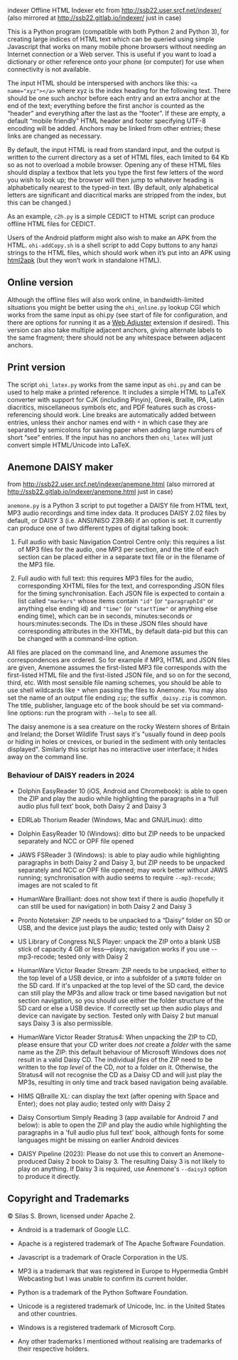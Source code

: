  indexer
Offline HTML Indexer etc from http://ssb22.user.srcf.net/indexer/
(also mirrored at http://ssb22.gitlab.io/indexer/ just in case)

This is a Python program (compatible with both Python 2 and Python 3), for creating large indices of HTML text which can be queried using simple Javascript that works on many mobile phone browsers without needing an Internet connection or a Web server. This is useful if you want to load a dictionary or other reference onto your phone (or computer) for use when connectivity is not available.

The input HTML should be interspersed with anchors like this: `<a name="xyz"></a>` where xyz is the index heading for the following text. There should be one such anchor before each entry and an extra anchor at the end of the text; everything before the first anchor is counted as the “header” and everything after the last as the “footer”. If these are empty, a default “mobile friendly” HTML header and footer specifying UTF-8 encoding will be added. Anchors may be linked from other entries; these links are changed as necessary.

By default, the input HTML is read from standard input, and the output is written to the current directory as a set of HTML files, each limited to 64 Kb so as not to overload a mobile browser. Opening any of these HTML files should display a textbox that lets you type the first few letters of the word you wish to look up; the browser will then jump to whatever heading is alphabetically nearest to the typed-in text. (By default, only alphabetical letters are significant and diacritical marks are stripped from the index, but this can be changed.)

As an example, `c2h.py` is a simple CEDICT to HTML script can produce offline HTML files for CEDICT.

Users of the Android platform might also wish to make an APK from the HTML. `ohi-addCopy.sh` is a shell script to add Copy buttons to any hanzi strings to the HTML files, which should work when it’s put into an APK using [html2apk](http://ssb22.user.srcf.net/indexer/html2apk.html) (but they won’t work in standalone HTML).

Online version
--------------

Although the offline files will also work online, in bandwidth-limited situations you might be better using the `ohi_online.py` lookup CGI which works from the same input as ohi.py (see start of file for configuration, and there are options for running it as a [Web Adjuster](http://ssb22.user.srcf.net/adjuster/) extension if desired). This version can also take multiple adjacent anchors, giving alternate labels to the same fragment; there should not be any whitespace between adjacent anchors.

Print version
-------------
The script `ohi_latex.py` works from the same input as `ohi.py` and can be used to help make a printed reference. It includes a simple HTML to LaTeX converter with support for CJK (including Pinyin), Greek, Braille, IPA, Latin diacritics, miscellaneous symbols etc, and PDF features such as cross-referencing should work. Line breaks are automatically added between entries, unless their anchor names end with `*` in which case they are separated by semicolons for saving paper when adding large numbers of short “see” entries. If the input has no anchors then `ohi_latex` will just convert simple HTML/Unicode into LaTeX.

Anemone DAISY maker
-------------------
from http://ssb22.user.srcf.net/indexer/anemone.html
(also mirrored at http://ssb22.gitlab.io/indexer/anemone.html just in case)

`anemone.py` is a Python 3 script to put together a DAISY file from HTML text, MP3 audio recordings and time index data.  It produces DAISY 2.02 files by default, or DAISY 3 (i.e. ANSI/NISO Z39.86) if an option is set.  It currently can produce one of two different types of digital talking book:

1. Full audio with basic Navigation Control Centre only: this requires a list of MP3 files for the audio, one MP3 per section, and the title of each section can be placed either in a separate text file or in the filename of the MP3 file.

2. Full audio with full text: this requires MP3 files for the audio, corresponding XHTML files for the text, and corresponding JSON files for the timing synchronisation.  Each JSON file is expected to contain a list called `"markers"` whose items contain `"id"` (or `"paragraphId"` or anything else ending id) and `"time"` (or `"startTime"` or anything else ending time), which can be in seconds, minutes:seconds or hours:minutes:seconds.  The IDs in these JSON files should have corresponding attributes in the XHTML, by default data-pid but this can be changed with a command-line option.

All files are placed on the command line, and Anemone assumes the correspondences are ordered.  So for example if MP3, HTML and JSON files are given, Anemone assumes the first-listed MP3 file corresponds with the first-listed HTML file and the first-listed JSON file, and so on for the second, third, etc.  With most sensible file naming schemes, you should be able to use shell wildcards like `*` when passing the files to Anemone.  You may also set the name of an output file ending `zip`; the suffix `_daisy.zip` is common.  The title, publisher, language etc of the book should be set via command-line options: run the program with `--help` to see all.

The daisy anemone is a sea creature on the rocky Western shores of Britain and Ireland; the Dorset Wildlife Trust says it's "usually found in deep pools or hiding in holes or crevices, or buried in the sediment with only tentacles displayed".  Similarly this script has no interactive user interface; it hides away on the command line.

### Behaviour of DAISY readers in 2024

* Dolphin EasyReader 10 (iOS, Android and Chromebook): is able to open the ZIP and play the audio while highlighting the paragraphs in a ‘full audio plus full text’ book, both Daisy 2 and Daisy 3

* EDRLab Thorium Reader (Windows, Mac and GNU/Linux): ditto

* Dolphin EasyReader 10 (Windows): ditto but ZIP needs to be unpacked separately and NCC or OPF file opened

* JAWS FSReader 3 (Windows): is able to play audio while highlighting paragraphs in both Daisy 2 and Daisy 3, but ZIP needs to be unpacked separately and NCC or OPF file opened; may work better without JAWS running; synchronisation with audio seems to require `--mp3-recode`; images are not scaled to fit

* HumanWare Brailliant: does not show text if there is audio (hopefully it can still be used for navigation) in both Daisy 2 and Daisy 3

* Pronto Notetaker: ZIP needs to be unpacked to a “Daisy” folder on SD or USB, and the device just plays the audio; tested only with Daisy 2

* US Library of Congress NLS Player: unpack the ZIP onto a blank USB stick of capacity 4 GB or less—plays; navigation works if you use --mp3-recode; tested only with Daisy 2

* HumanWare Victor Reader Stream: ZIP needs to be unpacked, either to the top level of a USB device, or into a subfolder of a `$VRDTB` folder on the SD card.  If it's unpacked at the top level of the SD card, the device can still play the MP3s and allow track or time based navigation but not section navigation, so you should use either the folder structure of the SD card or else a USB device.  If correctly set up then audio plays and device can navigate by section.  Tested only with Daisy 2 but manual says Daisy 3 is also permissible.

* HumanWare Victor Reader Stratus4: When unpacking the ZIP to CD, please ensure that your CD writer does *not* create a *folder* with the same name as the ZIP: this default behaviour of Microsoft Windows does *not* result in a valid Daisy CD.  The individual *files* of the ZIP need to be written to the *top level* of the CD, *not* to a folder on it.  Otherwise, the Stratus4 will not recognise the CD as a Daisy CD and will just play the MP3s, resulting in only time and track based navigation being available.

* HIMS QBraille XL: can display the text (after opening with Space and Enter); does not play audio; tested only with Daisy 2

* Daisy Consortium Simply Reading 3 (app available for Android 7 and below): is able to open the ZIP and play the audio while highlighting the paragraphs in a 'full audio plus full text' book, although fonts for some languages might be missing on earlier Android devices

* DAISY Pipeline (2023): Please do not use this to convert an Anemone-produced Daisy 2 book to Daisy 3.  The resulting Daisy 3 is not likely to play on anything.  If Daisy 3 is required, use Anemone's `--daisy3` option to produce it directly.

Copyright and Trademarks
------------------------

© Silas S. Brown, licensed under Apache 2.

* Android is a trademark of Google LLC.

* Apache is a registered trademark of The Apache Software Foundation.

* Javascript is a trademark of Oracle Corporation in the US.

* MP3 is a trademark that was registered in Europe to Hypermedia GmbH Webcasting but I was unable to confirm its current holder.

* Python is a trademark of the Python Software Foundation.

* Unicode is a registered trademark of Unicode, Inc. in the United States and other countries.

* Windows is a registered trademark of Microsoft Corp.

* Any other trademarks I mentioned without realising are trademarks of their respective holders.
